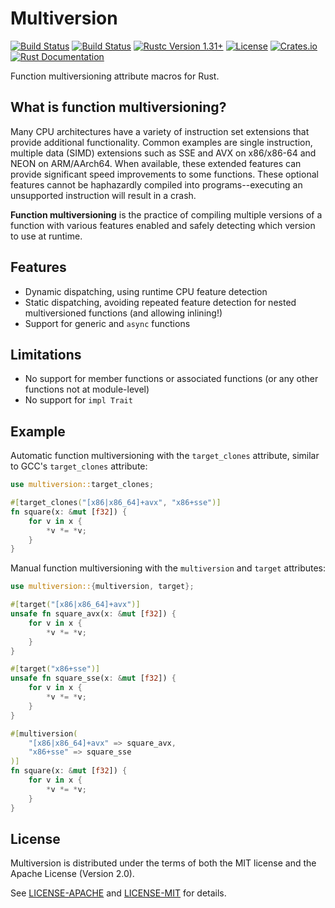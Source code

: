 Multiversion
============
[![Build Status](https://api.travis-ci.org/calebzulawski/multiversion.svg?branch=master)](https://travis-ci.org/calebzulawski/multiversion)
[![Build Status](https://ci.appveyor.com/api/projects/status/vy6xkr2073dpf4xu/branch/master?svg=true)](https://ci.appveyor.com/project/calebzulawski/multiversion/branch/master)
[![Rustc Version 1.31+](https://img.shields.io/badge/rustc-1.31+-lightgray.svg)](https://blog.rust-lang.org/2018/12/06/Rust-1.31-and-rust-2018.html)
[![License](https://img.shields.io/crates/l/multiversion)](https://crates.io/crates/multiversion)
[![Crates.io](https://img.shields.io/crates/v/multiversion)](https://crates.io/crates/multiversion)
[![Rust Documentation](https://img.shields.io/badge/api-rustdoc-blue.svg)](https://docs.rs/multiversion/0.2.0/multiversion/)

Function multiversioning attribute macros for Rust.

## What is function multiversioning?
Many CPU architectures have a variety of instruction set extensions that provide additional functionality.
Common examples are single instruction, multiple data (SIMD) extensions such as SSE and AVX on x86/x86-64 and NEON on ARM/AArch64.
When available, these extended features can provide significant speed improvements to some functions.
These optional features cannot be haphazardly compiled into programs--executing an unsupported instruction will result in a crash.

**Function multiversioning** is the practice of compiling multiple versions of a function with various features enabled and safely detecting which version to use at runtime.

## Features
* Dynamic dispatching, using runtime CPU feature detection
* Static dispatching, avoiding repeated feature detection for nested multiversioned functions (and allowing inlining!)
* Support for generic and `async` functions

## Limitations
* No support for member functions or associated functions (or any other functions not at module-level)
* No support for `impl Trait`

## Example
Automatic function multiversioning with the `target_clones` attribute, similar to GCC's `target_clones` attribute:
```rust
use multiversion::target_clones;

#[target_clones("[x86|x86_64]+avx", "x86+sse")]
fn square(x: &mut [f32]) {
    for v in x {
        *v *= *v;
    }
}
```

Manual function multiversioning with the `multiversion` and `target` attributes:
```rust
use multiversion::{multiversion, target};

#[target("[x86|x86_64]+avx")]
unsafe fn square_avx(x: &mut [f32]) {
    for v in x {
        *v *= *v;
    }
}

#[target("x86+sse")]
unsafe fn square_sse(x: &mut [f32]) {
    for v in x {
        *v *= *v;
    }
}

#[multiversion(
    "[x86|x86_64]+avx" => square_avx,
    "x86+sse" => square_sse
)]
fn square(x: &mut [f32]) {
    for v in x {
        *v *= *v;
    }
}
```

## License
Multiversion is distributed under the terms of both the MIT license and the Apache License (Version 2.0).

See [LICENSE-APACHE](LICENSE-APACHE) and [LICENSE-MIT](LICENSE-MIT) for details.
